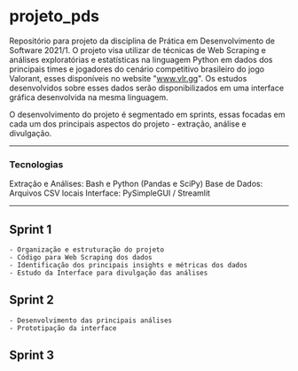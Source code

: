 # projeto_pds
Repositório para projeto da disciplina de Prática em Desenvolvimento de Software 2021/1. O projeto visa utilizar de técnicas de Web Scraping e análises exploratórias e estatísticas na linguagem Python em dados dos principais times e jogadores do cenário competitivo brasileiro do jogo Valorant, esses disponíveis no website "www.vlr.gg". Os estudos desenvolvidos sobre esses dados serão disponibilizados em uma interface gráfica desenvolvida na mesma linguagem.

O desenvolvimento do projeto é segmentado em sprints, essas focadas em cada um dos principais aspectos do projeto - extração, análise e divulgação.

---

### Tecnologias

Extração e Análises: Bash e Python (Pandas e SciPy)
Base de Dados: Arquivos CSV locais
Interface: PySimpleGUI / Streamlit

---

## Sprint 1

    - Organização e estruturação do projeto
    - Código para Web Scraping dos dados
    - Identificação dos principais insights e métricas dos dados
    - Estudo da Interface para divulgação das análises

## Sprint 2

    - Desenvolvimento das principais análises
    - Prototipação da interface

## Sprint 3